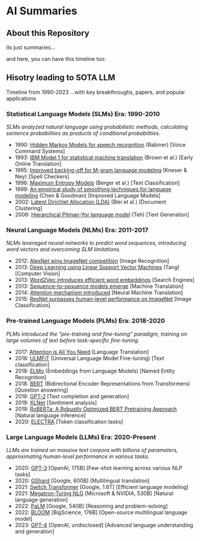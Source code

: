 # AI Summaries

## About this Repository

its just summaries... 

and here, you can have this timeline too:

## Hisotry leading to SOTA LLM

Timeline from 1990-2023 ...with key breakthroughs, papers, and popular applications

### Statistical Language Models (SLMs) Era: 1990-2010

*SLMs analyzed natural language using probabilistic methods, calculating sentence probabilities as products of conditional probabilities.*

- 1990: [Hidden Markov Models for speech recognition](http://luthuli.cs.uiuc.edu/~daf/courses/Signals%20AI/Papers/HMMs/0.pdf) (Rabiner) [Voice Command Systems]    
- 1993: [IBM Model 1 for statistical machine translation](https://aclanthology.org/J93-2003.pdf) (Brown et al.) [Early Online Translation]    
- 1995: [Improved backing-off for M-gram language modeling](https://ieeexplore.ieee.org/document/479394) (Kneser & Ney) [Spell Checkers]    
- 1996: [Maximum Entropy Models](https://aclanthology.org/J96-1002.pdf) (Berger et al.) [Text Classification]    
- 1999: [An empirical study of smoothing techniques for language modeling](http://www2.denizyuret.com/ref/goodman/chen-goodman-99.pdf) (Chen & Goodman) [Improved Language Models]    
- 2002: [Latent Dirichlet Allocation (LDA)](https://www.jmlr.org/papers/volume3/blei03a/blei03a.pdf) (Blei et al.) [Document Clustering]    
- 2006: [Hierarchical Pitman-Yor language model](https://www.stats.ox.ac.uk/~teh/research/compling/acl2006.pdf) (Teh) [Text Generation]
    

### Neural Language Models (NLMs) Era: 2011-2017

*NLMs leveraged neural networks to predict word sequences, introducing word vectors and overcoming SLM limitations.*

- 2012: [AlexNet wins ImageNet competition](https://papers.nips.cc/paper_files/paper/2012/file/c399862d3b9d6b76c8436e924a68c45b-Paper.pdf) [Image Recognition]    
- 2013: [Deep Learning using Linear Support Vector Machines](https://arxiv.org/pdf/1306.0239) (Tang) [Computer Vision]    
- 2013: [Word2Vec introduces efficient word embeddings](https://arxiv.org/pdf/1301.3781) [Search Engines]    
- 2013: [Sequence-to-sequence models emerge](https://arxiv.org/abs/1409.3215) [Machine Translation]    
- 2014: [Attention mechanism introduced](https://arxiv.org/abs/1409.0473) [Neural Machine Translation]    
- 2015: [ResNet surpasses human-level performance on ImageNet](https://ieeexplore.ieee.org/document/7780459) [Image Classification]
    

### Pre-trained Language Models (PLMs) Era: 2018-2020

*PLMs introduced the "pre-training and fine-tuning" paradigm, training on large volumes of text before task-specific fine-tuning.*

- 2017: [Attention is All You Need](https://arxiv.org/abs/1706.03762) [Language Translation]    
- 2018: [ULMFiT](https://paperswithcode.com/method/ulmfit) (Universal Language Model Fine-tuning) [Text classification]    
- 2018: [ELMo](https://paperswithcode.com/method/elmo) (Embeddings from Language Models) [Named Entity Recognition]    
- 2018: [BERT](https://aclanthology.org/N19-1423.pdf) (Bidirectional Encoder Representations from Transformers) [Question answering]    
- 2019: [GPT-2](https://openai.com/index/better-language-models/) [Text completion and generation]    
- 2019: [XLNet](https://www.semanticscholar.org/paper/XLNet-Transfer-Learning-Model-for-Sentimental-Dhivyaa-Nithya/4b402bc52446f018f3fe7a859d0cd03027c91e5a) [Sentiment analysis]    
- 2019: [RoBERTa: A Robustly Optimized BERT Pretraining Approach](https://arxiv.org/abs/1907.11692) [Natural language inference]    
- 2020: [ELECTRA](https://openreview.net/pdf?id=r1xMH1BtvB) [Token classification tasks]
    
### Large Language Models (LLMs) Era: 2020-Present

*LLMs are trained on massive text corpora with billions of parameters, approximating human-level performance in various tasks.*

- 2020: [GPT-3](https://proceedings.neurips.cc/paper/2020/file/1457c0d6bfcb4967418bfb8ac142f64a-Paper.pdf) [OpenAI, 175B] [Few-shot learning across various NLP tasks]    
- 2020: [GShard](https://arxiv.org/abs/2006.16668) [Google, 600B] [Multilingual translation]    
- 2021: [Switch Transformer](https://arxiv.org/abs/2101.03961) [Google, 1.6T] [Efficient language modeling]    
- 2021: [Megatron-Turing NLG](https://arxiv.org/abs/2201.11990) [Microsoft & NVIDIA, 530B] [Natural language generation]    
- 2022: [PaLM](https://research.google/blog/pathways-language-model-palm-scaling-to-540-billion-parameters-for-breakthrough-performance/) [Google, 540B] [Reasoning and problem-solving]    
- 2022: [BLOOM](https://arxiv.org/abs/2211.05100) [BigScience, 176B] [Open-source multilingual language model]    
- 2023: [GPT-4](https://arxiv.org/abs/2303.08774) [OpenAI, undisclosed] [Advanced language understanding and generation]
